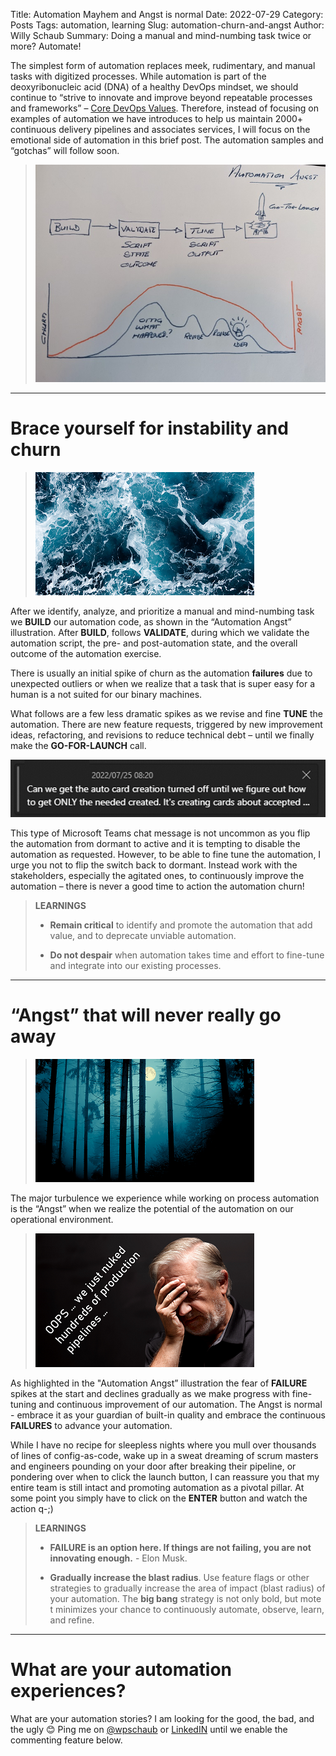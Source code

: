 Title: Automation Mayhem and Angst is normal
Date: 2022-07-29
Category: Posts
Tags: automation, learning 
Slug: automation-churn-and-angst
Author: Willy Schaub
Summary: Doing a manual and mind-numbing task twice or more? Automate!

The simplest form of automation replaces meek, rudimentary, and manual tasks with digitized processes. While automation is part of the deoxyribonucleic acid (DNA) of a healthy DevOps mindset, we should continue to “strive to innovate and improve beyond repeatable processes and frameworks” – [Core DevOps Values]( https://www.tactec.ca/devops-core-values). Therefore, instead of focusing on examples of automation we have introduces to help us maintain 2000+ continuous delivery pipelines and associates services, I will focus on the emotional side of automation in this brief post. The automation samples and “gotchas” will follow soon.

> ![Angst Chart](../images/automation-churn-and-angst-3.jpg)

---

# Brace yourself for instability and churn

> ![Churn](../images/automation-churn-and-angst-1.png)

After we identify, analyze, and prioritize a manual and mind-numbing task we **BUILD** our automation code, as shown in the “Automation Angst” illustration. After **BUILD**, follows **VALIDATE**, during which we validate the automation script, the pre- and post-automation state, and the overall outcome of the automation exercise. 

There is usually an initial spike of churn as the automation **failures** due to unexpected outliers or when we realize that a task that is super easy for a human is a not suited for our binary machines.

What follows are a few less dramatic spikes as we revise and fine **TUNE** the automation. There are new feature requests, triggered by new improvement ideas, refactoring, and revisions to reduce technical debt – until we finally make the **GO-FOR-LAUNCH** call.

![Turn it off](../images/automation-churn-and-angst-3.png)

This type of Microsoft Teams chat message is not uncommon as you flip the automation from dormant to active and it is tempting to disable the automation as requested. However, to be able to fine tune the automation, I urge you not to flip the switch back to dormant. Instead work with the stakeholders, especially the agitated ones, to continuously improve the automation – there is never a good time to action the automation churn! 

> **LEARNINGS**
>
> - **Remain critical** to identify and promote the automation that add value, and to deprecate unviable automation.
>
> - **Do not despair** when automation takes time and effort to fine-tune and integrate into our existing processes. 
>

---

# “Angst” that will never really go away

> ![Angst](../images/automation-churn-and-angst-2.png)

The major turbulence we experience while working on process automation is the “Angst” when we realize the potential of the automation on our operational environment.

> ![Oops](../images/automation-churn-and-angst-4.png)

As highlighted in the "Automation Angst” illustration the fear of **FAILURE** spikes at the start and declines gradually as we make progress with fine-tuning and continuous improvement of our automation. The Angst is normal - embrace it as your guardian of built-in quality and embrace the continuous **FAILURES** to advance your automation.

While I have no recipe for sleepless nights where you mull over thousands of lines of config-as-code, wake up in a sweat dreaming of scrum masters and engineers pounding on your door after breaking their pipeline, or pondering over when to click the launch button, I can reassure you that my entire team is still intact and promoting automation as a pivotal pillar. At some point you simply have to click on the **ENTER** button and watch the action q-;) 

> **LEARNINGS**
>
> - **FAILURE is an option here. If things are not failing, you are not innovating enough.** - Elon Musk.
>
> - **Gradually increase the blast radius**. Use feature flags or other strategies to gradually increase the area of impact (blast radius) of your automation. The **big bang** strategy is not only bold, but mote t minimizes your chance to continuously automate, observe, learn, and refine.
>

---

# What are your automation experiences?

What are your automation stories? I am looking for the good, the bad, and the ugly 😊 Ping me on [@wpschaub](https://twitter.com/wpschaub) or [LinkedIN](https://www.linkedin.com/in/wpschaub/) until we enable the commenting feature below.

